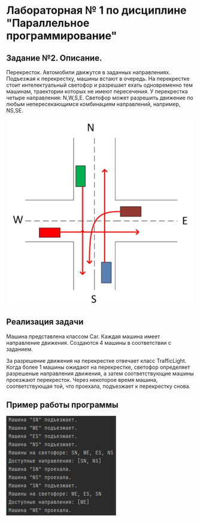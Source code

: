 # Лабораторная № 1 по дисциплине "Параллельное программирование"
## Задание №2. Описание.
Перекресток. Автомобили движутся в заданных направлениях. Подъезжая к перекрестку, машины встают в очередь. На перекрестке стоит интелектуальный светофор и разрешает ехать одновременно тем машинам, траектории которых не имеют пересечения. У перекрестка четыре направления: N,W,S,E. Светофор может разрешить движение по любым непересекающимся комбинациям направлений, например, NS,SE.

![Перекресток](https://github.com/HolyAbel/JavaConcurrencyLab1TrafficLight/blob/master/trafficlight.JPG)

## Реализация задачи
Машина представлена классом Car. Каждая машина имеет направление движения. Создаются 4 машины в соответствии с заданием.

За разрешение движения на перекрестке отвечает класс TrafficLight. Когда более 1 машины ожидают на перекрестке, светофор определяет разрешеные направления движения, а затем соответствующие машины проезжают перекресток. Через некоторое время машина, соответствующая той, что проехала, подъезжает к перекрестку снова.

## Пример работы программы
![Результат](https://github.com/HolyAbel/JavaConcurrencyLab1TrafficLight/blob/master/res.JPG)
